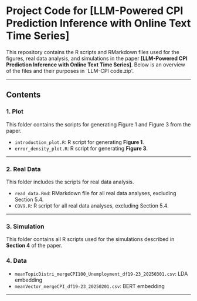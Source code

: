 # Project Code for [LLM-Powered CPI Prediction Inference with Online Text Time Series]

This repository contains the R scripts and RMarkdown files used for the figures, real data analysis, and simulations in the paper **[LLM-Powered CPI Prediction Inference with Online Text Time Series]**. Below is an overview of the files and their purposes in `LLM-CPI code.zip'.

---

## **Contents**

### **1. Plot**
This folder contains the scripts for generating Figure 1 and Figure 3 from the paper.
- `introduction_plot.R`: R script for generating **Figure 1**.
- `error_density_plot.R`: R script for generating **Figure 3**.

---

### **2. Real Data**
This folder includes the scripts for real data analysis.
- `read_data.Rmd`: RMarkdown file for all real data analyses, excluding Section 5.4.
- `COV9.R`: R script for all real data analyses, excluding Section 5.4.

---

### **3. Simulation**
This folder contains all R scripts used for the simulations described in **Section 4** of the paper.

### **4. Data**
- `meanTopicDistri_mergeCPI100_Unemployment_df19-23_20250301.csv`: LDA embedding
- `meanVector_mergeCPI_df19-23_20250201.csv`: BERT embedding

---
